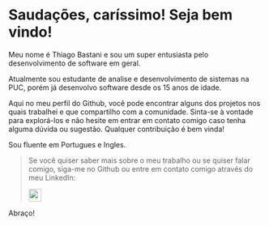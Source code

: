 
# Saudações, caríssimo! Seja bem vindo!

Meu nome é Thiago Bastani e sou um super entusiasta pelo desenvolvimento de software em geral.

Atualmente sou estudante de analise e desenvolvimento de sistemas na PUC, porém já desenvolvo software desde os 15 anos de idade.

Aqui no meu perfil do Github, você pode encontrar alguns dos projetos nos quais trabalhei e que compartilho com a comunidade. Sinta-se à vontade para explorá-los e não hesite em entrar em contato comigo caso tenha alguma dúvida ou sugestão. Qualquer contribuição é bem vinda! 

Sou fluente em Portugues e Ingles.

>Se você quiser saber mais sobre o meu trabalho ou se quiser falar comigo, siga-me no Github ou entre em contato comigo através do meu LinkedIn:
>
><a href="https://www.linkedin.com/in/thiago-bastani-b841821a6/">
>  <img src="https://www.linkedin.com/favicon.ico" width="25" height="25">
></a>


Abraço!
